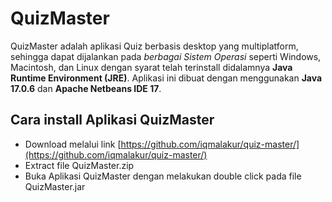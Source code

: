 # QuizMaster

QuizMaster adalah aplikasi Quiz berbasis desktop yang multiplatform, sehingga dapat dijalankan pada _berbagai Sistem Operasi_ seperti Windows, Macintosh, dan Linux dengan syarat telah terinstall didalamnya **Java Runtime Environment (JRE)**.
Aplikasi ini dibuat dengan menggunakan **Java 17.0.6** dan **Apache Netbeans IDE 17**.

## Cara install Aplikasi QuizMaster

- Download melalui link [https://github.com/iqmalakur/quiz-master/](https://github.com/iqmalakur/quiz-master/)
- Extract file QuizMaster.zip
- Buka Aplikasi QuizMaster dengan melakukan double click pada file QuizMaster.jar
